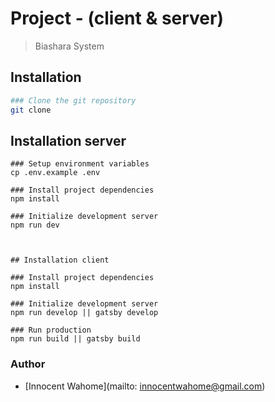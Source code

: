 # Project - (client & server)

> Biashara System

## Installation 

```bash
### Clone the git repository
git clone
```

## Installation server

```
### Setup environment variables
cp .env.example .env

### Install project dependencies
npm install

### Initialize development server
npm run dev



## Installation client

### Install project dependencies
npm install

### Initialize development server
npm run develop || gatsby develop

### Run production
npm run build || gatsby build
```

### Author

- [Innocent Wahome](mailto: innocentwahome@gmail.com)
